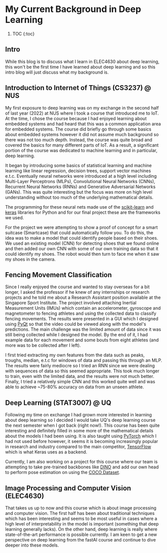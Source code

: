 # My Current Background in Deep Learning

1. TOC
{:toc}

## Intro

While this blog is to discuss what I learn in ELEC4630 about deep learning, this won't be the first
time I have learned about deep learning and so this intro blog will just discuss what my background
is.

## Introduction to Internet of Things (CS3237) @ NUS

My first exposure to deep learning was on my exchange in the second half of last year \(2022\) at
NUS where I took a course that introduced me to IoT. At the time, I chose the course because I had
enjoyed learning about embedded systems and had heard that this was a common application area for
embedded systems. The course did briefly go through some basics about embedded systems however it
did not assume much background so there was not too much depth. Instead, the course was quite broad
and covered the basics for many different parts of IoT. As a result, a significant portion of the
course was dedicated to machine learning and in particular, deep learning.

It began by introducing some basics of statistical learning and machine learning like linear
regression, decision trees, support vector machines e.t.c. Eventually neural networks were
introduced at a high level including Multi-Layer Perceptrons \(MLPs\), Convolutional Neural Networks
\(CNNs\), Recurrent Neural Networks \(RNNs\) and Generative Adversarial Networks \(GANs\). This was
quite interesting but the focus was more on high level understanding without too much of the
underlying mathematical details.

The programming for these neural nets made use of the [scikit-learn](https://scikit-learn.org/) and
[keras](https://keras.io/) libraries for Python and for our final project these are the frameworks
we used.

For the project we were attempting to show a proof of concept for a smart suitcase \(Smartcase\)
that could automatically follow you. To do this, the idea was to make a model that could identify
people based on their shoes. We used an existing model \(CNN\) for detecting shoes that we found
online and then added our own CNN with some of our own training data so that it could identify my
shoes. The robot would then turn to face me when it saw my shoes in the camera.

## Fencing Movement Classification

Since I really enjoyed the course and wanted to stay overseas for a bit longer, I asked the
professor if he knew of any internships or research projects and he told me about a Research
Assistant position available at the Singapore Sport Institute. The project involved attaching
Inertial Measurement Units \(IMUs\) which contain an accelerometer, gyroscope and magnetometer to
fencing athletes and using the collected data to classify fencing movements. The results were
presented in a GUI which I designed using [PyQt](https://wiki.qt.io/Qt_for_Python) so that the video
could be viewed along with the model's predictions. The main challenge was the limited amount of
data since it was still being collected while I designed the model. By the end of it, I had example
data for each movement and some bouts from eight athletes \(and more was to be collected after I
left\).

I first tried extracting my own features from the data such as peaks, troughs, median, e.t.c for
windows of data and passing this through an MLP. The results were fairly mediocre so I tried an RNN
since we were dealing with sequences of data so this seemed appropriate. This took much longer to
train, even with the limited data, and the results were not much better. Finally, I tried a
relatively simple CNN and this worked quite well and was able to achieve ~75-80% accuracy on data
from an unseen athlete.

## Deep Learning (STAT3007) @ UQ

Following my time on exchange I had grown more interested in learning about deep learning so I
decided I would take UQ's deep learning course the next semester when I got back \(right now!\).
This course has been quite interesting and definitely filled in some more of the mathematical
details about the models I had been using. It is also taught using [PyTorch](https://pytorch.org/)
which I had not used before however, it seems it is becoming increasingly popular in research and
industry compared to the main competitor, [TensorFlow](https://www.tensorflow.org/) which is what
Keras uses as a backend.

Currently, I am also working on a project for this course where our team is attempting to take
pre-trained backbones like [DINO](https://github.com/facebookresearch/dino) and add our own head to
perform pose estimation on using the [COCO Dataset](https://cocodataset.org/).

## Image Processing and Computer Vision (ELEC4630)

That takes us up to now and this course which is about image processing and computer vision. The
first half has been about traditional techniques which has been interesting and seems to be most
useful in cases where a high level of interpretability in the model is important \(something that
deep learning generally lacks\). On the other hand, deep learning is really where state-of-the-art
performance is possible currently. I am keen to get a new perspective on deep learning from the
fastAI course and continue to dive deeper into these models.
